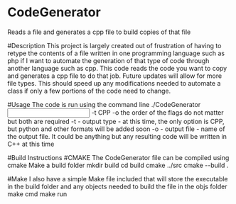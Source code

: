 # CodeGenerator
Reads a file and generates a cpp file to build copies of that file

#Description
This project is largely created out of frustration of having to retype the contents of a file 
written in one programming language such as php if I want to automate the generation of that type of code through another language such as cpp. 
This code reads the code you want to copy and generates a cpp file to do that job. Future updates will allow for more file types. 
This should speed up any modifications needed to automate a class if only a few portions of the code need to change. 

#Usage
The code is run using the command line
./CodeGenerator <input filename> -t CPP -o <output filename> 
the order of the flags do not matter but both are required
-t  - output type - at this time, the only option is CPP, but python and other formats will be added soon
-o - output file - name of the output file. It could be anything but any resulting code will be written in C++ at this time

#Build Instructions
#CMAKE
The CodeGenerator file can be compiled using cmake
Make a build folder
mkdir build
cd build
cmake ../src
cmake --build .

#Make
I also have a simple Make file included that will store the executable in the build folder and any objects needed to build the file in the objs folder
make cmd
make run



